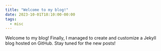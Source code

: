 ```yaml
---
title: "Welcome to my blog!"
date: 2023-10-01T18:10:00-00:00
tags:
  - misc
---
```


Welcome to my blog! Finally, I managed to create and customize a Jekyll blog hosted on GitHub. Stay tuned for the new posts!
